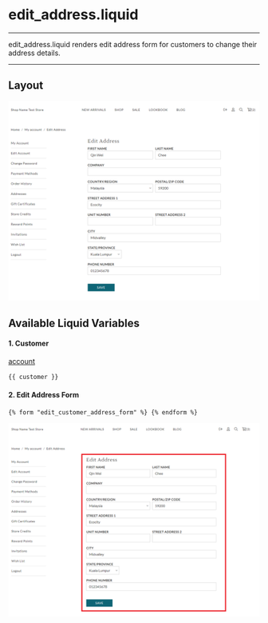 # edit\_address.liquid

---

edit_address.liquid renders edit address form for customers to change their
address details.

---

## Layout

![Edit Address](<../../../assets/images/documents/image (25).png>)

## Available Liquid Variables

#### 1. Customer

[account](liquid/variables/account.md)

```
{{ customer }}
```

#### 2. Edit Address Form

```
{% form "edit_customer_address_form" %} {% endform %}
```

![Edit Address Form](../../../assets/images/documents/editaddressform.png)

